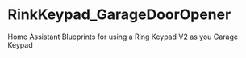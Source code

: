 # RinkKeypad_GarageDoorOpener
Home Assistant Blueprints for using a Ring Keypad V2 as you Garage Keypad 
